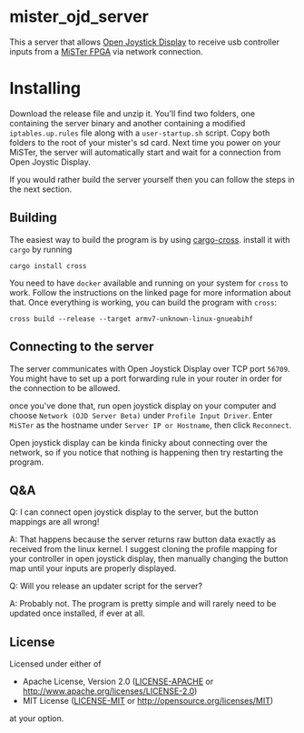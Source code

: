 # mister_ojd_server
This a server that allows [Open Joystick Display](https://proxy.vulpes.one/gemini/kernelzechs.com/ojd/downloads/) to receive usb controller inputs from a [MiSTer FPGA](https://github.com/mister-devel/main_mister/wiki) via network connection.

# Installing
Download the release file and unzip it. You'll find two folders, one containing the server binary and another containing a modified `iptables.up.rules` file along with a `user-startup.sh` script. Copy both folders to the root of your mister's sd card. Next time you power on your MiSTer, the server will automatically start and wait for a connection from Open Joystic Display.

If you would rather build the server yourself then you can follow the steps in the next section.

## Building
The easiest way to build the program is by using [cargo-cross](https://github.com/rust-embedded/cross). install it with `cargo` by running

```
cargo install cross
```

You need to have `docker` available and running on your system for `cross` to work. Follow the instructions on the linked page for more information about that. Once everything is working, you can build the program with `cross`:

```
cross build --release --target armv7-unknown-linux-gnueabihf
```

## Connecting to the server
The server communicates with Open Joystick Display over TCP port `56709`. You might have to set up a port forwarding rule in your router in order for the connection to be allowed.

once you've done that, run open joystick display on your computer and choose `Network (OJD Server Beta)` under `Profile Input Driver`. Enter `MiSTer` as the hostname under `Server IP or Hostname`, then click `Reconnect`.

Open joystick display can be kinda finicky about connecting over the network, so if you notice that nothing is happening then try restarting the program.

## Q&A

Q: I can connect open joystick display to the server, but the button mappings are all wrong!

A: That happens because the server returns raw button data exactly as received from the linux kernel. I suggest cloning the profile mapping for your controller in open joystick display, then manually changing the button map until your inputs are properly displayed.


Q: Will you release an updater script for the server?

A: Probably not. The program is pretty simple and will rarely need to be updated once installed, if ever at all.

## License
Licensed under either of

- Apache License, Version 2.0 ([LICENSE-APACHE](LICENSE-APACHE) or http://www.apache.org/licenses/LICENSE-2.0)
- MIT License ([LICENSE-MIT](LICENSE-MIT) or http://opensource.org/licenses/MIT)

at your option.